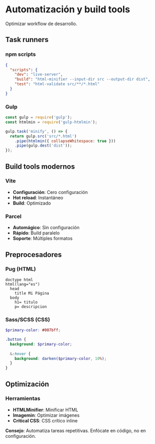 # Automatización y build tools

Optimizar workflow de desarrollo.

## Task runners

### npm scripts
```json
{
  "scripts": {
    "dev": "live-server",
    "build": "html-minifier --input-dir src --output-dir dist",
    "test": "html-validate src/**/*.html"
  }
}
```

### Gulp
```javascript
const gulp = require('gulp');
const htmlmin = require('gulp-htmlmin');

gulp.task('minify', () => {
  return gulp.src('src/*.html')
    .pipe(htmlmin({ collapseWhitespace: true }))
    .pipe(gulp.dest('dist'));
});
```

## Build tools modernos

### Vite
- **Configuración**: Cero configuración
- **Hot reload**: Instantáneo
- **Build**: Optimizado

### Parcel
- **Automágico**: Sin configuración
- **Rápido**: Build paralelo
- **Soporte**: Múltiples formatos

## Preprocesadores

### Pug (HTML)
```pug
doctype html
html(lang="es")
  head
    title Mi Página
  body
    h1= titulo
    p= descripcion
```

### Sass/SCSS (CSS)
```scss
$primary-color: #007bff;

.button {
  background: $primary-color;
  
  &:hover {
    background: darken($primary-color, 10%);
  }
}
```

## Optimización

### Herramientas
- **HTMLMinifier**: Minificar HTML
- **Imagemin**: Optimizar imágenes
- **Critical CSS**: CSS crítico inline

**Consejo**: Automatiza tareas repetitivas. Enfócate en código, no en configuración.